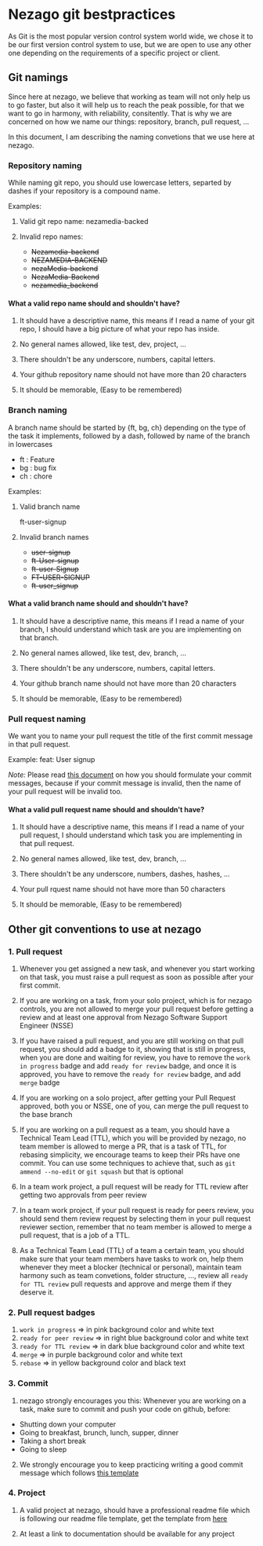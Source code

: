 # Nezago git bestpractices

As Git is the most popular version control system world wide, we chose it to be our first version control system to use, but we are open to use any other one depending on the requirements of a specific project or client.

## Git namings

Since here at nezago, we believe that working as team will not only help us to go faster, but also it will help us to reach the peak possible, for that we want to go in harmony, with reliability, consitently. That is why we are concerned on how we name our things: repository, branch, pull request, ...

In this document, I am describing the naming convetions that we use here at nezago.

### Repository naming
While naming git repo, you should use lowercase letters, separted by dashes if your repository is a compound name.

Examples: 

1. Valid git repo name:
nezamedia-backed

2. Invalid repo names:
    * ~~Nezamedia-backend~~
    * ~~NEZAMEDIA-BACKEND~~
    * ~~nezaMedia-backend~~
    * ~~NezaMedia-Backend~~
    * ~~nezamedia_backend~~

#### What a valid repo name should and shouldn't have?
1. It should have a descriptive name, this means if I read a name of your git repo, I should have a big picture of what your repo has inside.

1. No general names allowed, like test, dev, project, ...

1. There shouldn't be any underscore, numbers, capital letters.

1. Your github repository name should not have more than 20 characters

1. It should be memorable, (Easy to be remembered)

### Branch naming
A branch name should be started by {ft, bg, ch} depending on the type of the task it implements, followed by a dash, followed by name of the branch in lowercases

 * ft : Feature
 * bg : bug fix
 * ch : chore

Examples: 

1. Valid branch name

    ft-user-signup

2. Invalid branch names
    * ~~user-signup~~
    * ~~ft-User-signup~~
    * ~~ft-user-Signup~~
    * ~~FT-USER-SIGNUP~~
    * ~~ft-user_signup~~

#### What a valid branch name should and shouldn't have?
1. It should have a descriptive name, this means if I read a name of your branch, I should understand which task are you are implementing on that branch.

1. No general names allowed, like test, dev, branch, ...

1. There shouldn't be any underscore, numbers, capital letters.

1. Your github branch name should not have more than 20 characters

1. It should be memorable, (Easy to be remembered)

### Pull request naming
We want you to name your pull request the title of the first commit message in that pull request.

Example:
feat: User signup

*Note:* Please read [this document](https://github.com/nezago/nezago-guidelines/wiki/Commit-message-template-used-at-nezago) on how you should formulate your commit messages, because if your commit message is invalid, then the name of your pull request will be invalid too.

#### What a valid pull request name should and shouldn't have?
1. It should have a descriptive name, this means if I read a name of your pull request, I should understand which task you are implementing in that pull request.

1. No general names allowed, like test, dev, branch, ...

1. There shouldn't be any underscore, numbers, dashes, hashes, ...

1. Your pull rquest name should not have more than 50 characters

1. It should be memorable, (Easy to be remembered)


## Other git conventions to use at nezago

### 1. Pull request
1. Whenever you get assigned a new task, and whenever you start working on that task, you must raise a pull request as soon as possible after your first commit.

1. If you are working on a task, from your solo project, which is for nezago controls, you are not allowed to merge your pull request before getting a review and at least one approval from Nezago Software Support Engineer (NSSE)

1. If you have raised a pull request, and you are still working on that pull request, you should add a badge to it, showing that is still in progress, when you are done and waiting for review, you have to remove the `work in progress` badge and add `ready for review` badge, and once it is approved, you have to remove the `ready for review` badge, and add `merge` badge

1. If you are working on a solo project, after getting your Pull Request approved, both you or NSSE, one of you, can merge the pull request to the base branch

1. If you are working on a pull request as a team, you should have a Technical Team Lead (TTL), which you will be provided by nezago, no team member is allowed to merge a PR, that is a task of TTL, for rebasing simplicity, we encourage teams to keep their PRs have one commit. You can use some techniques to achieve that, such as `git ammend --no-edit` or `git squash` but that is optional

1. In a team work project, a pull request will be ready for TTL review after getting two approvals from peer review

1. In a team work project, if your pull request is ready for peers review, you should send them review request by selecting them in your pull request reviewer section, remember that no team member is allowed to merge a pull request, that is a job of a TTL.

1. As a Technical Team Lead (TTL) of a team a certain team, you should make sure that your team members have tasks to work on, help them whenever they meet a blocker (technical or personal), maintain team harmony such as team convetions, folder structure, ..., review all `ready for TTL review` pull requests and approve and merge them if they deserve it.

### 2. Pull request badges
1. `work in progress` => in pink background color and white text
1. `ready for peer review` => in right blue background color and white text
1. `ready for TTL review` => in dark blue background color and white text
1. `merge` => in purple background color and white text
1. `rebase` => in yellow background color and black text

### 3. Commit
1. nezago strongly encourages you this: Whenever you are working on a task, make sure to commit and push your code on github, before: 

 * Shutting down your computer
 * Going to breakfast, brunch, lunch, supper, dinner
 * Taking a short break
 * Going to sleep

2. We strongly encourage you to keep practicing writing a good commit message which follows [this template](https://github.com/nezago/nezago-guidelines/wiki/Commit-message-template-used-at-nezago)

### 4. Project
1. A valid project at nezago, should have a professional readme file which is following our readme file template, get the template from [here](https://raw.githubusercontent.com/nezago/nezago-guidelines/development/nezago-templates/nezago-readme-file-template.md)

1. At least a link to documentation should be available for any project
